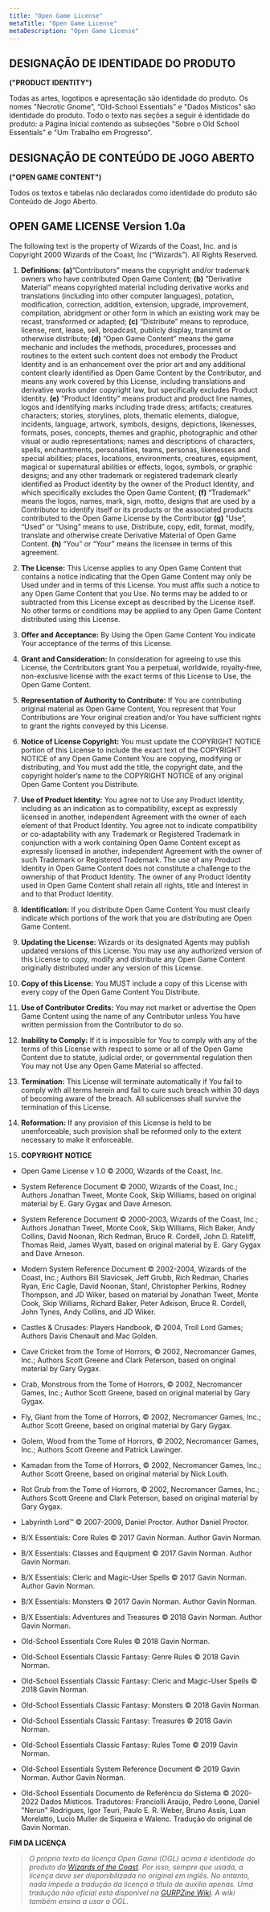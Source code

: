 ```yaml
---
title: "Open Game License"
metaTitle: "Open Game License"
metaDescription: "Open Game License"
---
```


## DESIGNAÇÃO DE IDENTIDADE DO PRODUTO
**("PRODUCT IDENTITY")**

Todas as artes, logotipos e apresentação são identidade do produto. Os nomes "Necrotic Gnome”, “Old-School Essentials” e "Dados Místicos" são identidade do produto. Todo o texto nas seções a seguir é identidade do produto: a Página Inicial contendo as subseções "Sobre o Old School Essentials" e "Um Trabalho em Progresso".

## DESIGNAÇÃO DE CONTEÚDO DE JOGO ABERTO
**("OPEN GAME CONTENT")**

Todos os textos e tabelas não declarados como identidade do produto são Conteúdo de Jogo Aberto.

## OPEN GAME LICENSE Version 1.0a

The following text is the property of Wizards of the Coast, Inc. and is Copyright 2000 Wizards of the Coast, Inc (“Wizards”). All Rights Reserved.

1. **Definitions:** **(a)**”Contributors” means the copyright and/or trademark owners who have contributed Open Game Content; **(b)** ”Derivative Material” means copyrighted material including derivative works and translations (including into other computer languages), potation, modification, correction, addition, extension, upgrade, improvement, compilation, abridgment or other form in which an existing work may be recast, transformed or adapted; **(c)** “Distribute” means to reproduce, license, rent, lease, sell, broadcast, publicly display, transmit or otherwise distribute; **(d)** ”Open Game Content” means the game mechanic and includes the methods, procedures, processes and routines to the extent such content does not embody the Product Identity and is an enhancement over the prior art and any additional content clearly identified as Open Game Content by the Contributor, and means any work covered by this License, including translations and derivative works under copyright law, but specifically excludes Product Identity. **(e)** “Product Identity” means product and product line names, logos and identifying marks including trade dress; artifacts; creatures characters; stories, storylines, plots, thematic elements, dialogue, incidents, language, artwork, symbols, designs, depictions, likenesses, formats, poses, concepts, themes and graphic, photographic and other visual or audio representations; names and descriptions of characters, spells, enchantments, personalities, teams, personas, likenesses and special abilities; places, locations, environments, creatures, equipment, magical or supernatural abilities or effects, logos, symbols, or graphic designs; and any other trademark or registered trademark clearly identified as Product identity by the owner of the Product Identity, and which specifically excludes the Open Game Content; **(f)** “Trademark” means the logos, names, mark, sign, motto, designs that are used by a Contributor to identify itself or its products or the associated products contributed to the Open Game License by the Contributor **(g)** “Use”, “Used” or “Using” means to use, Distribute, copy, edit, format, modify, translate and otherwise create Derivative Material of Open Game Content. **(h)** “You” or “Your” means the licensee in terms of this agreement.

2. **The License:** This License applies to any Open Game Content that contains a notice indicating that the Open Game Content may only be Used under and in terms of this License. You must affix such a notice to any Open Game Content that you Use. No terms may be added to or subtracted from this License except as described by the License itself. No other terms or conditions may be applied to any Open Game Content distributed using this License.

3. **Offer and Acceptance:** By Using the Open Game Content You indicate Your acceptance of the terms of this License.

4. **Grant and Consideration:** In consideration for agreeing to use this License, the Contributors grant You a perpetual, worldwide, royalty-free, non-exclusive license with the exact terms of this License to Use, the Open Game Content.

5. **Representation of Authority to Contribute:** If You are contributing original material as Open Game Content, You represent that Your Contributions are Your original creation and/or You have sufficient rights to grant the rights conveyed by this License.

6. **Notice of License Copyright:** You must update the COPYRIGHT NOTICE portion of this License to include the exact text of the COPYRIGHT NOTICE of any Open Game Content You are copying, modifying or distributing, and You must add the title, the copyright date, and the copyright holder’s name to the COPYRIGHT NOTICE of any original Open Game Content you Distribute.

7. **Use of Product Identity:** You agree not to Use any Product Identity, including as an indication as to compatibility, except as expressly licensed in another, independent Agreement with the owner of each element of that Product Identity. You agree not to indicate compatibility or co-adaptability with any Trademark or Registered Trademark in conjunction with a work containing Open Game Content except as expressly licensed in another, independent Agreement with the owner of such Trademark or Registered Trademark. The use of any Product Identity in Open Game Content does not constitute a challenge to the ownership of that Product Identity. The owner of any Product Identity used in Open Game Content shall retain all rights, title and interest in and to that Product Identity.

8. **Identification:** If you distribute Open Game Content You must clearly indicate which portions of the work that you are distributing are Open Game Content.

9. **Updating the License:** Wizards or its designated Agents may publish updated versions of this License. You may use any authorized version of this License to copy, modify and distribute any Open Game Content originally distributed under any version of this License.

10. **Copy of this License:** You MUST include a copy of this License with every copy of the Open Game Content You Distribute.

11. **Use of Contributor Credits:** You may not market or advertise the Open Game Content using the name of any Contributor unless You have written permission from the Contributor to do so.

12. **Inability to Comply:** If it is impossible for You to comply with any of the terms of this License with respect to some or all of the Open Game Content due to statute, judicial order, or governmental regulation then You may not Use any Open Game Material so affected.

13. **Termination:** This License will terminate automatically if You fail to comply with all terms herein and fail to cure such breach within 30 days of becoming aware of the breach. All sublicenses shall survive the termination of this License.

14. **Reformation:** If any provision of this License is held to be unenforceable, such provision shall be reformed only to the extent necessary to make it enforceable.

15. **COPYRIGHT NOTICE**

* Open Game License v 1.0 © 2000, Wizards of the Coast, Inc.

* System Reference Document © 2000, Wizards of the Coast, Inc.; Authors Jonathan Tweet, Monte Cook, Skip Williams, based on original material by E. Gary Gygax and Dave Arneson.

* System Reference Document © 2000-2003, Wizards of the Coast, Inc.; Authors Jonathan Tweet, Monte Cook, Skip Williams, Rich Baker, Andy Collins, David Noonan, Rich Redman, Bruce R. Cordell, John D. Rateliff, Thomas Reid, James Wyatt, based on original material by E. Gary Gygax and Dave Arneson.

* Modern System Reference Document © 2002-2004, Wizards of the Coast, Inc.; Authors Bill Slavicsek, Jeff Grubb, Rich Redman, Charles Ryan, Eric Cagle, David Noonan, Stan!, Christopher Perkins, Rodney Thompson, and JD Wiker, based on material by Jonathan Tweet, Monte Cook, Skip Williams, Richard Baker, Peter Adkison, Bruce R. Cordell, John Tynes, Andy Collins, and JD Wiker.

* Castles & Crusades: Players Handbook, © 2004, Troll Lord Games; Authors Davis Chenault and Mac Golden.

* Cave Cricket from the Tome of Horrors, © 2002, Necromancer Games, Inc.; Authors Scott Greene and Clark Peterson, based on original material by Gary Gygax.

* Crab, Monstrous from the Tome of Horrors, © 2002, Necromancer Games, Inc.; Author Scott Greene, based on original material by Gary Gygax.

* Fly, Giant from the Tome of Horrors, © 2002, Necromancer Games, Inc.; Author Scott Greene, based on original material by Gary Gygax.

* Golem, Wood from the Tome of Horrors, © 2002, Necromancer Games, Inc.; Authors Scott Greene and Patrick Lawinger.

* Kamadan from the Tome of Horrors, © 2002, Necromancer Games, Inc.; Author Scott Greene, based on original material by Nick Louth.

* Rot Grub from the Tome of Horrors, © 2002, Necromancer Games, Inc.; Authors Scott Greene and Clark Peterson, based on original material by Gary Gygax.

* Labyrinth Lord™ © 2007-2009, Daniel Proctor. Author Daniel Proctor.

* B/X Essentials: Core Rules © 2017 Gavin Norman. Author Gavin Norman.

* B/X Essentials: Classes and Equipment © 2017 Gavin Norman. Author Gavin Norman.

* B/X Essentials: Cleric and Magic-User Spells © 2017 Gavin Norman. Author Gavin Norman.

* B/X Essentials: Monsters © 2017 Gavin Norman. Author Gavin Norman.

* B/X Essentials: Adventures and Treasures © 2018 Gavin Norman. Author Gavin Norman.

* Old-School Essentials Core Rules © 2018 Gavin Norman.

* Old-School Essentials Classic Fantasy: Genre Rules © 2018 Gavin Norman.

* Old-School Essentials Classic Fantasy: Cleric and Magic-User Spells © 2018 Gavin Norman.

* Old-School Essentials Classic Fantasy: Monsters © 2018 Gavin Norman.

* Old-School Essentials Classic Fantasy: Treasures © 2018 Gavin Norman.

* Old-School Essentials Classic Fantasy: Rules Tome © 2019 Gavin Norman.

* Old-School Essentials System Reference Document © 2019 Gavin Norman. Author Gavin Norman.

* Old-School Essentials Documento de Referência do Sistema © 2020-2022 Dados Místicos. Tradutores: Franciolli Araújo, Pedro Leone, Daniel "Nerun" Rodrigues, Igor Teuri, Paulo E. R. Weber, Bruno Assis, Luan Morelatto, Lucio Muller de Siqueira e Walenc. Tradução do original de Gavin Norman.

**FIM DA LICENÇA**

> *O próprio texto da licença Open Game (OGL) acima é identidade do produto da [Wizards of the Coast][wizards]. Por isso, sempre que usada, a licença deve ser disponibilizada no original em inglês. No entanto, nada impede a tradução da licença a título de auxílio apenas. Uma tradução não oficial está disponível na [GURPZine Wiki][wiki]. A wiki também ensina a usar a OGL.*

[wizards]: https://company.wizards.com

[wiki]: https://www.gurpzine.com.br/wiki/index.php/Texto_da_Open_Game_License